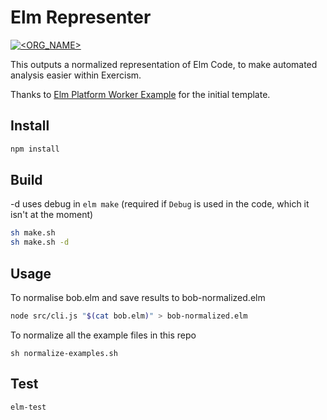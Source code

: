 # Elm Representer

[![<ORG_NAME>](https://circleci.com/gh/ceddlyburge/elm-representer.svg?style=svg)](<LINK>)

This outputs a normalized representation of Elm Code, to make automated analysis easier within Exercism.

Thanks to [Elm Platform Worker Example](https://github.com/jxxcarlson/elm-platform-worker-example) for the initial template.

## Install

```bash
npm install
```

## Build

-d uses debug in `elm make` (required if `Debug` is used in the code, which it isn't at the moment)

```bash
sh make.sh
sh make.sh -d
```

## Usage

To normalise bob.elm and save results to bob-normalized.elm

```bash
node src/cli.js "$(cat bob.elm)" > bob-normalized.elm
```

To normalize all the example files in this repo

```
sh normalize-examples.sh
```

## Test

```
elm-test
```